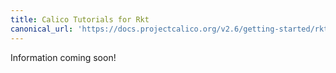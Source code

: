 ```yaml
---
title: Calico Tutorials for Rkt
canonical_url: 'https://docs.projectcalico.org/v2.6/getting-started/rkt/tutorials/basic'
---
```

Information coming soon!
